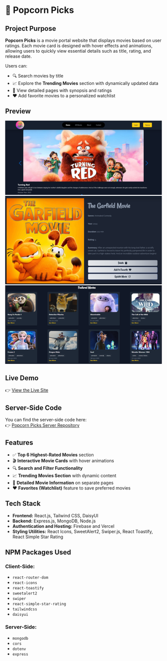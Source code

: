 # 🍿 Popcorn Picks

## Project Purpose

**Popcorn Picks** is a movie portal website that displays movies based on user ratings. Each movie card is designed with hover effects and animations, allowing users to quickly view essential details such as title, rating, and release date.

Users can:
- 🔍 Search movies by title
- 📈 Explore the **Trending Movies** section with dynamically updated data
- 📝 View detailed pages with synopsis and ratings
- ❤️ Add favorite movies to a personalized watchlist

## Preview
![](./public/screenshots/banner.png)
![](./public/screenshots/detail.png)
![](./public/screenshots/feature.png)

## Live Demo 

👉 [View the Live Site](https://popcorn-picks-movies-portal.web.app/)

## Server-Side Code

You can find the server-side code here:  
👉 [Popcorn Picks Server Repository](https://github.com/Rain44556/Popcorn-Picks-Server)


## Features

- ✅ **Top 6 Highest-Rated Movies** section
- 🎬 **Interactive Movie Cards** with hover animations
- 🔍 **Search and Filter Functionality**
- 📈 **Trending Movies Section** with dynamic content
- 📄 **Detailed Movie Information** on separate pages
- ❤️ **Favorites (Watchlist)** feature to save preferred movies

## Tech Stack

- **Frontend:** React.js, Tailwind CSS, DaisyUI
- **Backend:** Express.js, MongoDB, Node.js
- **Authentication and Hosting:** Firebase and Vercel
- **Styling Utilities:** React Icons, SweetAlert2, Swiper.js, React Toastify, React Simple Star Rating


## NPM Packages Used

### Client-Side:
- `react-router-dom`  
- `react-icons`  
- `react-toastify`  
- `sweetalert2`  
- `swiper`  
- `react-simple-star-rating`  
- `tailwindcss`  
- `daisyui`

### Server-Side:
- `mongodb`  
- `cors`  
- `dotenv`  
- `express`  
